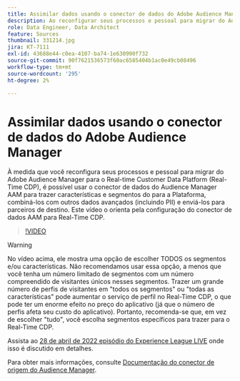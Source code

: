 ```yaml
---
title: Assimilar dados usando o conector de dados do Adobe Audience Manager
description: Ao reconfigurar seus processos e pessoal para migrar do Adobe Audience Manager para o Real-time Customer Data Platform, você pode usar o Conector de dados do Audience Manager AAM para trazer características e segmentos do para a Plataforma, combiná-los com outros dados avançados (incluindo PII) e enviá-los para parceiros de destino. Este vídeo o orienta durante a configuração do Conector de dados do AAM para Real-Time CDP.
role: Data Engineer, Data Architect
feature: Sources
thumbnail: 331214.jpg
jira: KT-7111
exl-id: 43688e44-c0ea-4107-ba74-1e630990f732
source-git-commit: 90f7621536573f60ac6585404b1ac0e49cb08496
workflow-type: tm+mt
source-wordcount: '295'
ht-degree: 2%

---
```


# Assimilar dados usando o conector de dados do Adobe Audience Manager

À medida que você reconfigura seus processos e pessoal para migrar do Adobe Audience Manager para o Real-time Customer Data Platform (Real-Time CDP), é possível usar o conector de dados do Audience Manager AAM para trazer características e segmentos do para a Plataforma, combiná-los com outros dados avançados (incluindo PII) e enviá-los para parceiros de destino. Este vídeo o orienta pela configuração do conector de dados AAM para Real-Time CDP.

>[!VIDEO](https://video.tv.adobe.com/v/331214/?quality=12&learn=on)

>[!WARNING]
>
>No vídeo acima, ele mostra uma opção de escolher TODOS os segmentos e/ou características. Não recomendamos usar essa opção, a menos que você tenha um número limitado de segmentos com um número compreendido de visitantes únicos nesses segmentos. Trazer um grande número de perfis de visitantes em &quot;todos os segmentos&quot; ou &quot;todas as características&quot; pode aumentar o serviço de perfil no Real-Time CDP, o que pode ter um enorme efeito no preço do aplicativo (já que o número de perfis afeta seu custo do aplicativo). Portanto, recomenda-se que, em vez de escolher &quot;tudo&quot;, você escolha segmentos específicos para trazer para o Real-Time CDP.
>
>Assista ao [28 de abril de 2022 episódio do Experience League LIVE](https://experienceleague.adobe.com/docs/experience-league-live-events/events/episodes/exl-live-episode-04-28-22.html?lang=pt-BR) onde isso é discutido em detalhes.

Para obter mais informações, consulte [Documentação do conector de origem do Audience Manager](https://experienceleague.adobe.com/docs/experience-platform/sources/connectors/adobe-applications/audience-manager.html).
